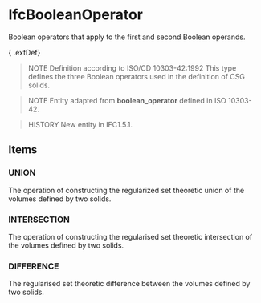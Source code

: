 # IfcBooleanOperator

Boolean operators that apply to the first and second Boolean operands.
<!-- end of short definition -->

{ .extDef}
> NOTE Definition according to ISO/CD 10303-42:1992
> This type defines the three Boolean operators used in the definition of CSG solids.

> NOTE Entity adapted from **boolean_operator** defined in ISO 10303-42.

> HISTORY New entity in IFC1.5.1.

## Items

### UNION
The operation of constructing the regularized set theoretic union of the volumes defined by two solids.

### INTERSECTION
The operation of constructing the regularised set theoretic intersection of the volumes defined by two solids.

### DIFFERENCE
The regularised set theoretic difference between the volumes defined by two solids.
